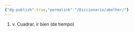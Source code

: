 ```yaml
---
{"dg-publish":true,"permalink":"/Diccionario/abelher/"}
---
```


1. *v.* Cuadrar, ir bien (de tiempo)